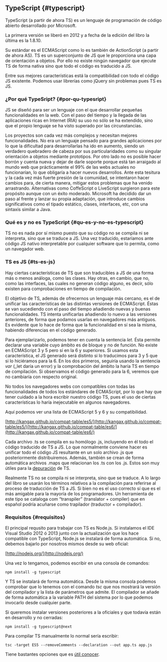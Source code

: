 ## TypeScript {#typescript}

TypeScript (a partir de ahora TS) es un lenguaje de programación de código abierto desarrollado por Microsoft.

La primera versión se liberó en 2012 y a fecha de la edición del libro la última es la 1.8.10.

Su estándar es el ECMAScript como lo es también de ActionScript (a partir de ahora AS). TS es un superconjunto de JS que le proporciona una capa de orientación a objetos. Por ello no existe ningún navegador que ejecute TS de forma nativa sino que todo el código es traducido a JS.

Entre sus mejores características está la compatibilidad con todo el código JS existente. Podemos usar librerías como jQuery sin problemas pues TS es JS.

### ¿Por qué TypeSript? {#por-qu-typesript}

JS se diseñó para ser un lenguaje con el que desarrollar pequeñas funcionalidades en la web. Con el paso del tiempo y la llegada de las aplicaciones ricas en Internet (RIA) su uso no sólo se ha extendido, sino que el propio lenguaje se ha visto superado por las circunstancias.

Los proyectos son cada vez más complejos y necesitan mejores funcionalidades. No era un lenguaje pensado para grandes aplicaciones por lo que la dificultad para desarrollarlas ha ido en aumento, siendo un verdadero quebradero de cabeza por sus particularidades como su singular orientación a objetos mediante prototipos. Por otro lado no es posible hacer borrón y cuenta nueva y dejar de darle soporte porque está tan arraigado al mundo web que prácticamente el 99% de las webs actuales no funcionarían, lo que obligaría a hacer nuevos desarrollos. Ante esta tesitura y la cada vez más fuerte presión de la comunidad, se intentaron hacer cambios para, de cierta manera, mitigar estos problemas que ha venido arrastrando. Alternativas como CoffeScript o LiveScript surgieron para este propósito aunque con un éxito moderado. Microsoft ha decidido dar un paso al frente y lanzar su propia adaptación, que introduce cambios significativos como el tipado estático, clases, interfaces, etc, con una sintaxis similar a Java.

### Qué es y no es TypeScript {#qu-es-y-no-es-typescript}

TS no es nada por sí mismo puesto que su código no se compila ni se interpreta, sino que se traduce a JS. Una vez traducido, estaríamos ante código JS nativo interpretable por cualquier software que lo permita, como un navegador web.

### TS es JS {#ts-es-js}

Hay ciertas características de TS que son traducibles a JS de una forma más o menos análoga, como las clases. Hay otras, en cambio, que no, como las interfaces, las cuales no generan código alguno, es decir, sólo existen para comprobaciones en tiempo de compilación.

El objetivo de TS, además de ofrecernos un lenguaje más cercano, es el de unificar las características de las distintas versiones de ECMAScript. Éstas se van sucediendo con el paso del tiempo añadiendo nuevas y buenas funcionalidades. TS intenta unificarlas añadiendo lo nuevo a las versiones anteriores, de forma que podamos usarlas en navegadores más antiguos. Es evidente que lo hace de forma que la funcionalidad en sí sea la misma, habiendo diferencias en el código generado.

Para ejemplarizarlo, podemos tener en cuenta la sentencia _let._ Ésta permite declarar una variable cuyo ámbito es de bloque y no de función. No existe en ECMAScript 3 y 5 pero sí en la 6 y superiores. Si usamos esta característica, el JS generado será distinto si lo traducimos para 3 y 5 que si lo hiciéramos para la 6. En los dos primeros, seguiría usando la sentencia *var* (_let daría un error) y la comprobación del ámbito la haría TS en tiempo de compilación. Si observamos el código generado para la 6, veremos que no cambiaría con respecto original.

No todos los navegadores webs con compatibles con todas las funcionalidades de todos los estándares de ECMAScript, por lo que hay que tener cuidado a la hora escribir nuestro código TS, pues el uso de ciertas características lo haría inejecutable en algunos navegadores.

Aquí podemos ver una lista de ECMAScript 5 y 6 y su compatibilidad.

[http://kangax.github.io/compat-table/es5/](http://kangax.github.io/compat-table/es5/)[http://kangax.github.io/compat-table/es6/](http://kangax.github.io/compat-table/es6/)

Cada archivo .ts se compila en su homólogo .js, incluyendo en él todo el código traducido de TS a JS. Lo que normalmente conviene hacer es unificar todo el código JS resultante en un solo archivo .js que posteriormente distribuiremos. Además, también se crean de forma automática archivos .maps que relacionan los .ts con los .js. Estos son muy útiles para la [depuración](../depuracion/depurando_ts.md) de TS.

Realmente TS no se compila ni se interpreta, sino que se traduce. A lo largo del libro se usarán los términos relativos a la compilación para referirse al proceso de traducción de TS a JS. Si bien no es el uso correcto sí que es el más amigable para la mayoría de los programadores. Un herramienta de este tipo se cataloga com “transpiler” (translator + compiler) que en español podría acuñarse como trapilador (traductor + compilador).

### Requisitos {#requisitos}

El principal requsito para trabajar con TS es Node.js. Si instalamos el IDE Visual Studio 2012 ó 2013 junto con la actualización que los hace compatible con TypeScript, Node.js se instalará de forma automática. Si no, debemos bajarlo por nosotros mismos desde su web oficial:

[http://nodejs.org/](http://nodejs.org/)

Una vez lo tengamos, podemos escribir en una consola de comandos:

```
npm install -g typescript
```

Y TS se instalará de forma automática. Desde la misma consola podemos comprobar que lo tenemos con el comando _tsc_ que nos mostrará la versión del compilador y la lista de parámetros que admite. El compilador se añade de forma automática a la variable PATH del sistema por lo que podemos invocarlo desde cualquier parte.

Si queremos instalar versiones posteriores a la oficiales y que todavía están en desarrollo y no cerradas:

```
npm install -g typescript@next
```

Para compilar TS manualmente lo normal sería escribir:

```
tsc -target ES5 --removeComments --declaration --out app.ts app.js
```

Tiene bastantes opciones que es [útil conocer](../anexo_iv_tsconfigjson.md).